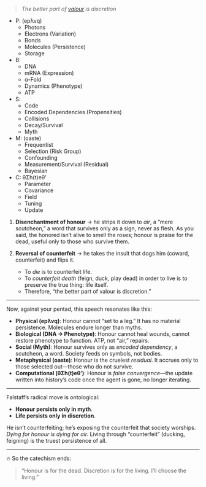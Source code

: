 
> *The better part of [valour](https://www.gutenberg.org/files/1516/1516-h/1516-h.htm) is discretion*

- P: (epλνq)   
   - Photons
   - Electrons (Variation)
   - Bonds
   - Molecules (Persistence)
   - Storage
- B:  
   - DNA
   - mRNA (Expression)
   - α-Fold 
   - Dynamics (Phenotype)
   - ATP
- S: 
   - Code
   - Encoded Dependencies (Propensities)
   - Collisions 
   - Decay/Survival
   - Myth
- M: (oaste)
   - Frequentist
   - Selection (Risk Group)
   - Confounding
   - Measurement/Survival (Residual)
   - Bayesian
- C: θΣh(t)eθ’
   - Parameter
   - Covariance
   - Field
   - Tuning
   - Update


1. **Disenchantment of honour** → he strips it down to *air*, a “mere scutcheon,” a word that survives only as a sign, never as flesh. As you said, the honored isn’t alive to smell the roses; honour is praise for the dead, useful only to those who survive them.

2. **Reversal of counterfeit** → he takes the insult that dogs him (coward, counterfeit) and flips it.

   * To *die* is to counterfeit life.
   * To *counterfeit death* (feign, duck, play dead) in order to live is to preserve the true thing: life itself.
   * Therefore, “the better part of valour is discretion.”

---

Now, against your pentad, this speech resonates like this:

* **Physical (epλνq)**: Honour cannot “set to a leg.” It has no material persistence. Molecules endure longer than myths.
* **Biological (DNA → Phenotype)**: Honour cannot heal wounds, cannot restore phenotype to function. ATP, not “air,” repairs.
* **Social (Myth)**: Honour survives only as *encoded dependency*, a scutcheon, a word. Society feeds on symbols, not bodies.
* **Metaphysical (oaste)**: Honour is the cruelest *residual*. It accrues only to those selected out—those who do not survive.
* **Computational (θΣh(t)eθ’)**: Honour is *false convergence*—the update written into history’s code once the agent is gone, no longer iterating.

---

Falstaff’s radical move is ontological:

* **Honour persists only in myth**.
* **Life persists only in discretion**.

He isn’t counterfeiting; he’s exposing the counterfeit that society worships. *Dying for honour is dying for air.* Living through “counterfeit” (ducking, feigning) is the truest persistence of all.

---

🔥 So the catechism ends:

> “Honour is for the dead. Discretion is for the living. I’ll choose the living.”
 
